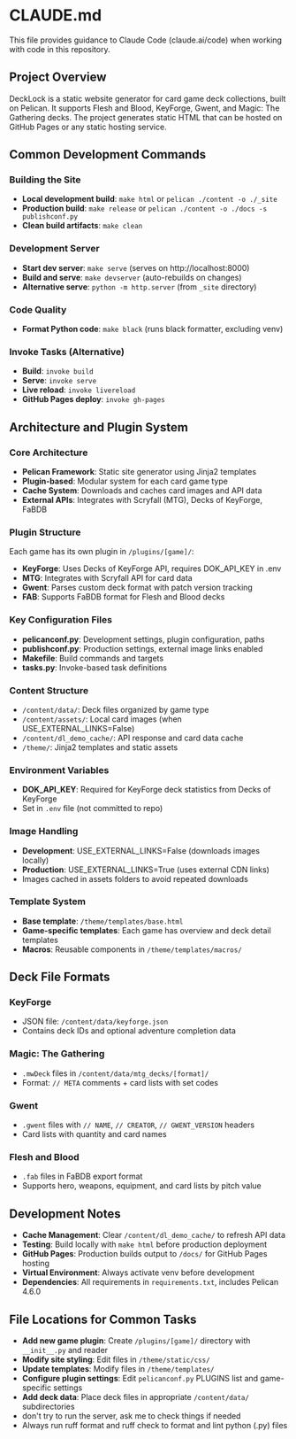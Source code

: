 # CLAUDE.md

This file provides guidance to Claude Code (claude.ai/code) when working with code in this repository.

## Project Overview

DeckLock is a static website generator for card game deck collections, built on Pelican. It supports Flesh and Blood, KeyForge, Gwent, and Magic: The Gathering decks. The project generates static HTML that can be hosted on GitHub Pages or any static hosting service.

## Common Development Commands

### Building the Site
- **Local development build**: `make html` or `pelican ./content -o ./_site`
- **Production build**: `make release` or `pelican ./content -o ./docs -s publishconf.py`
- **Clean build artifacts**: `make clean`

### Development Server
- **Start dev server**: `make serve` (serves on http://localhost:8000)
- **Build and serve**: `make devserver` (auto-rebuilds on changes)
- **Alternative serve**: `python -m http.server` (from `_site` directory)

### Code Quality
- **Format Python code**: `make black` (runs black formatter, excluding venv)

### Invoke Tasks (Alternative)
- **Build**: `invoke build`
- **Serve**: `invoke serve`
- **Live reload**: `invoke livereload`
- **GitHub Pages deploy**: `invoke gh-pages`

## Architecture and Plugin System

### Core Architecture
- **Pelican Framework**: Static site generator using Jinja2 templates
- **Plugin-based**: Modular system for each card game type
- **Cache System**: Downloads and caches card images and API data
- **External APIs**: Integrates with Scryfall (MTG), Decks of KeyForge, FaBDB

### Plugin Structure
Each game has its own plugin in `/plugins/[game]/`:
- **KeyForge**: Uses Decks of KeyForge API, requires DOK_API_KEY in .env
- **MTG**: Integrates with Scryfall API for card data
- **Gwent**: Parses custom deck format with patch version tracking
- **FAB**: Supports FaBDB format for Flesh and Blood decks

### Key Configuration Files
- **pelicanconf.py**: Development settings, plugin configuration, paths
- **publishconf.py**: Production settings, external image links enabled
- **Makefile**: Build commands and targets
- **tasks.py**: Invoke-based task definitions

### Content Structure
- `/content/data/`: Deck files organized by game type
- `/content/assets/`: Local card images (when USE_EXTERNAL_LINKS=False)
- `/content/dl_demo_cache/`: API response and card data cache
- `/theme/`: Jinja2 templates and static assets

### Environment Variables
- **DOK_API_KEY**: Required for KeyForge deck statistics from Decks of KeyForge
- Set in `.env` file (not committed to repo)

### Image Handling
- **Development**: USE_EXTERNAL_LINKS=False (downloads images locally)
- **Production**: USE_EXTERNAL_LINKS=True (uses external CDN links)
- Images cached in assets folders to avoid repeated downloads

### Template System
- **Base template**: `/theme/templates/base.html`
- **Game-specific templates**: Each game has overview and deck detail templates
- **Macros**: Reusable components in `/theme/templates/macros/`

## Deck File Formats

### KeyForge
- JSON file: `/content/data/keyforge.json`
- Contains deck IDs and optional adventure completion data

### Magic: The Gathering
- `.mwDeck` files in `/content/data/mtg_decks/[format]/`
- Format: `// META` comments + card lists with set codes

### Gwent
- `.gwent` files with `// NAME`, `// CREATOR`, `// GWENT_VERSION` headers
- Card lists with quantity and card names

### Flesh and Blood
- `.fab` files in FaBDB export format
- Supports hero, weapons, equipment, and card lists by pitch value

## Development Notes

- **Cache Management**: Clear `/content/dl_demo_cache/` to refresh API data
- **Testing**: Build locally with `make html` before production deployment
- **GitHub Pages**: Production builds output to `/docs/` for GitHub Pages hosting
- **Virtual Environment**: Always activate venv before development
- **Dependencies**: All requirements in `requirements.txt`, includes Pelican 4.6.0

## File Locations for Common Tasks

- **Add new game plugin**: Create `/plugins/[game]/` directory with `__init__.py` and reader
- **Modify site styling**: Edit files in `/theme/static/css/`
- **Update templates**: Modify files in `/theme/templates/`
- **Configure plugin settings**: Edit `pelicanconf.py` PLUGINS list and game-specific settings
- **Add deck data**: Place deck files in appropriate `/content/data/` subdirectories
- don't try to run the server, ask me to check things if needed
- Always run ruff format and ruff check to format and lint python (.py) files
